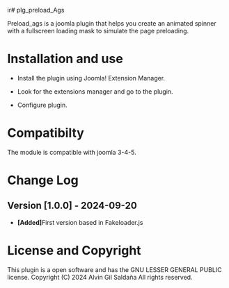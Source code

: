 ir# plg_preload_Ags 
 
Preload_ags is a joomla plugin that helps you create an animated spinner with a fullscreen loading mask to simulate the page preloading.

# Installation and use
<ul>
<li>Install the plugin using Joomla! Extension Manager.</li>
</ul>

<ul>
<li>Look for the extensions manager and go to the plugin.</li>
</ul>

<ul>
<li>Configure plugin.</li>
</ul>




# Compatibilty 

The module is compatible with joomla 3-4-5.

# Change Log

## Version [1.0.0] - 2024-09-20

<ul>
<li><b>[Added]</b>First version based in Fakeloader.js </li>
</ul>


# License and Copyright

This plugin is a open software and has the GNU LESSER GENERAL PUBLIC license. Copyright (C) 2024 Alvin Gil Saldaña All rights reserved.




